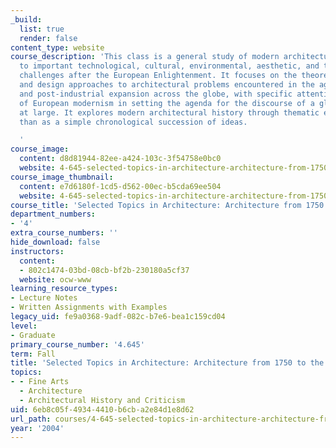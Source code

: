 ```yaml
---
_build:
  list: true
  render: false
content_type: website
course_description: 'This class is a general study of modern architecture as a response
  to important technological, cultural, environmental, aesthetic, and theoretical
  challenges after the European Enlightenment. It focuses on the theoretical, historiographic,
  and design approaches to architectural problems encountered in the age of industrial
  and post-industrial expansion across the globe, with specific attention to the dominance
  of European modernism in setting the agenda for the discourse of a global modernity
  at large. It explores modern architectural history through thematic exposition rather
  than as a simple chronological succession of ideas.

  '
course_image:
  content: d8d81944-82ee-a424-103c-3f54758e0bc0
  website: 4-645-selected-topics-in-architecture-architecture-from-1750-to-the-present-fall-2004
course_image_thumbnail:
  content: e7d6180f-1cd5-d562-00ec-b5cda69ee504
  website: 4-645-selected-topics-in-architecture-architecture-from-1750-to-the-present-fall-2004
course_title: 'Selected Topics in Architecture: Architecture from 1750 to the Present'
department_numbers:
- '4'
extra_course_numbers: ''
hide_download: false
instructors:
  content:
  - 802c1474-03bd-08cb-bf2b-230180a5cf37
  website: ocw-www
learning_resource_types:
- Lecture Notes
- Written Assignments with Examples
legacy_uid: fe9a0368-9adf-082c-b7e6-bea1c159cd04
level:
- Graduate
primary_course_number: '4.645'
term: Fall
title: 'Selected Topics in Architecture: Architecture from 1750 to the Present'
topics:
- - Fine Arts
  - Architecture
  - Architectural History and Criticism
uid: 6eb8c05f-4934-4410-b6cb-a2e84d1e8d62
url_path: courses/4-645-selected-topics-in-architecture-architecture-from-1750-to-the-present-fall-2004
year: '2004'
---
```

